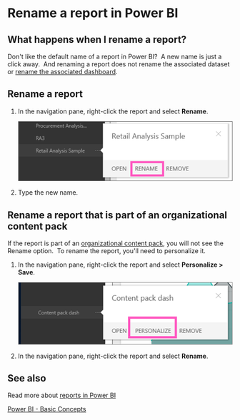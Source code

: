 ﻿<properties
   pageTitle="Rename a report in Power BI"
   description="Rename a report in Power BI"
   services="powerbi"
   documentationCenter=""
   authors="mihart"
   manager="mblythe"
   editor=""
   tags=""
   qualityFocus="no"
   qualityDate=""/>

<tags
   ms.service="powerbi"
   ms.devlang="NA"
   ms.topic="article"
   ms.tgt_pltfrm="NA"
   ms.workload="powerbi"
   ms.date="02/23/2016"
   ms.author="mihart"/>
# Rename a report in Power BI

##  What happens when I rename a report?

Don't like the default name of a report in Power BI?  A new name is just a click away.  And renaming a report does not rename the associated dataset or [rename the associated dashboard](powerbi-service-rename-a-dashboard.md).

## Rename a report

1.  In the navigation pane, right-click the report and select **Rename**.

    ![](media/powerbi-service-rename-a-report/Rename-a-report2.png)

2.  Type the new name.

## Rename a report that is part of an organizational content pack

If the report is part of an [organizational content pack](powerbi-service-organizational-content-packs-introduction.md), you will not see the Rename option.  To rename the report, you'll need to personalize it.

1.  In the navigation pane, right-click the report and select **Personalize \> Save**.

    ![](media/powerbi-service-rename-a-report/personalize_new.png)

2.  In the navigation pane, right-click the report and select **Rename**.


##  See also

Read more about [reports in Power BI](powerbi-service-reports.md)

[Power BI - Basic Concepts](powerbi-service-basic-concepts.md)*﻿*
